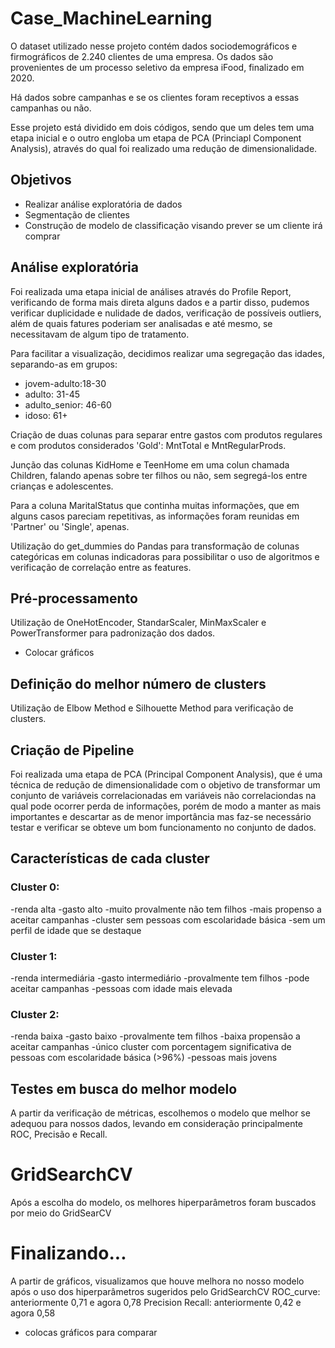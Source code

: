 # Case_MachineLearning

 O dataset utilizado nesse projeto contém dados sociodemográficos e firmográficos de 2.240 clientes de uma empresa. Os dados são provenientes de um processo seletivo da empresa iFood, finalizado em 2020.

 Há dados sobre campanhas e se os clientes foram receptivos a essas campanhas ou não.

 Esse projeto está dividido em dois códigos, sendo que um deles tem uma etapa inicial e o outro engloba um etapa de PCA (Princiapl Component Analysis), através do qual foi realizado uma redução de dimensionalidade.

 ## Objetivos
 - Realizar análise exploratória de dados
 - Segmentação de clientes
 - Construção de modelo de classificação visando prever se um cliente irá comprar

## Análise exploratória
 Foi realizada uma etapa inicial de análises através do Profile Report, verificando de forma mais direta alguns dados e a partir disso, pudemos verificar duplicidade e nulidade de dados, verificação de possíveis outliers, além de quais fatures poderiam ser analisadas e até mesmo, se necessitavam de algum tipo de tratamento.

 Para facilitar a visualização, decidimos realizar uma segregação das idades, separando-as em grupos:
  - jovem-adulto:18-30
  - adulto: 31-45
  - adulto_senior: 46-60
  - idoso: 61+

 Criação de duas colunas para separar entre gastos com produtos regulares e com produtos considerados 'Gold': MntTotal e MntRegularProds.

 Junção das colunas KidHome e TeenHome em uma colun chamada Children, falando apenas sobre ter filhos ou não, sem segregá-los entre crianças e adolescentes.

 Para a coluna MaritalStatus que continha muitas informações, que em alguns casos pareciam repetitivas, as informações foram reunidas em 'Partner' ou 'Single', apenas.

Utilização do get_dummies do Pandas para transformação de colunas categóricas em colunas indicadoras para possibilitar o uso de algoritmos e verificação de correlação entre as features.

## Pré-processamento
Utilização de OneHotEncoder, StandarScaler, MinMaxScaler e PowerTransformer para padronização dos dados.
 * Colocar gráficos
## Definição do melhor número de clusters
Utilização de Elbow Method e Silhouette Method para verificação de clusters.

## Criação de Pipeline
Foi realizada uma etapa de PCA (Principal Component Analysis), que é uma técnica de redução de dimensionalidade com o objetivo de transformar um conjunto de variáveis correlacionadas em variáveis não correlaciondas na qual pode ocorrer perda de informações, porém de modo a manter as mais importantes e descartar as de menor importância mas faz-se necessário testar e verificar se obteve um bom funcionamento no conjunto de dados.

 ## Características de cada cluster
### Cluster 0:
-renda alta
-gasto alto
-muito provalmente não tem filhos
-mais propenso a aceitar campanhas
-cluster sem pessoas com escolaridade básica
-sem um perfil de idade que se destaque

### Cluster 1:
-renda intermediária
-gasto intermediário
-provalmente tem filhos
-pode aceitar campanhas
-pessoas com idade mais elevada

### Cluster 2:
-renda baixa
-gasto baixo
-provalmente tem filhos
-baixa propensão a aceitar campanhas
-único cluster com porcentagem significativa de pessoas com escolaridade básica (>96%)
-pessoas mais jovens

## Testes em busca do melhor modelo
A partir da verificação de métricas, escolhemos o modelo que melhor se adequou para nossos dados, levando em consideração principalmente ROC, Precisão e Recall.

# GridSearchCV
Após a escolha do modelo,  os melhores hiperparâmetros foram buscados por meio do GridSearCV

# Finalizando...
A partir de gráficos, visualizamos que houve melhora no nosso modelo após o uso dos hiperparâmetros sugeridos pelo GridSearchCV
ROC_curve: anteriormente 0,71 e agora 0,78
Precision Recall: anteriormente 0,42 e agora 0,58

* colocas gráficos para comparar
